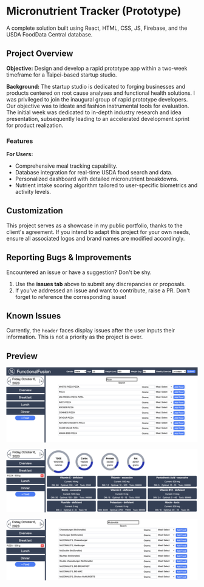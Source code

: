 # Micronutrient Tracker (Prototype)

A complete solution built using React, HTML, CSS, JS, Firebase, and the USDA FoodData Central database.

## Project Overview

**Objective:** Design and develop a rapid prototype app within a two-week timeframe for a Taipei-based startup studio.

**Background:** The startup studio is dedicated to forging businesses and products centered on root cause analyses and functional health solutions. I was privileged to join the inaugural group of rapid prototype developers. Our objective was to ideate and fashion instrumental tools for evaluation. The initial week was dedicated to in-depth industry research and idea presentation, subsequently leading to an accelerated development sprint for product realization.

### Features

**For Users:**

- Comprehensive meal tracking capability.
- Database integration for real-time USDA food search and data.
- Personalized dashboard with detailed micronutrient breakdowns.
- Nutrient intake scoring algorithm tailored to user-specific biometrics and activity levels.

## Customization

This project serves as a showcase in my public portfolio, thanks to the client's agreement. If you intend to adapt this project for your own needs, ensure all associated logos and brand names are modified accordingly.

## Reporting Bugs & Improvements

Encountered an issue or have a suggestion? Don't be shy.

1. Use the **issues tab** above to submit any discrepancies or proposals.
2. If you've addressed an issue and want to contribute, raise a PR. Don't forget to reference the corresponding issue!

## Known Issues

Currently, the `header` faces display issues after the user inputs their information. This is not a priority as the project is over.

## Preview

![USDA Live Food Search](https://raw.githubusercontent.com/jakovid/nutrient-tracker/main/public/Screen%20Shot%202023-10-06%20at%209.27.35%20AM.png)

![Micronutrient Dashboard](https://raw.githubusercontent.com/jakovid/nutrient-tracker/main/public/Screen%20Shot%202023-10-06%20at%209.28.10%20AM.png)

![USDA Live Food Search 2](https://raw.githubusercontent.com/jakovid/nutrient-tracker/main/public/Screen%20Shot%202023-10-06%20at%209.29.14%20AM.png)
